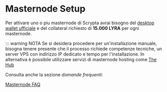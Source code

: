 # Masternode Setup

Per attivare uno o piu masternode di Scrypta avrai bisogno del [desktop wallet ufficiale](../scrypta-full-node/installazione.md)  e del collateral richiesto di **15.000 LYRA** per ogni masternode.

::: warning NOTA
Se si desidera procedere per un'installazione manuale, bisogna tenere presente che il processo richiede competenze tecniche, un server VPS con indirizzo IP dedicato e tempo per l'installazione.
In alternativa è possibile utilizzare servizi di masternode hosting come [The Hub](../masternode-setup/servizi-hosting.md)

Consulta anche la sezione *domande frequenti*:

[Masternode FAQ](../masternode-setup/masternode-faq.md)